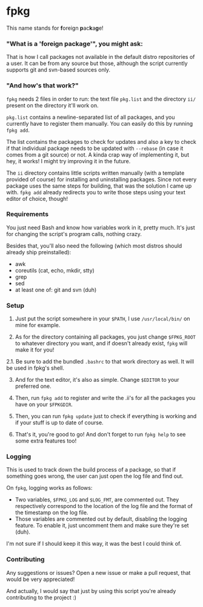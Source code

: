 # fpkg

This name stands for **f**oreign **p**ac**k**a**g**e!

### "What is a 'foreign package'", you might ask:

That is how I call packages not available in the default distro repositories of
a user. It can be from any source but those, although the script currently
supports git and svn-based sources only.

### "And how's that work?"

`fpkg` needs 2 files in order to run: the text file `pkg.list` and the
directory `ii/` present on the directory it'll work on.

`pkg.list` contains a newline-separated list of all packages, and you currently
have to register them manually. You can easily do this by running `fpkg add`.

The list contains the packages to check for updates and also a key to check if
that individual package needs to be updated with `--rebase` (in case it comes
from a git source) or not. A kinda crap way of implementing it, but hey, it
works! I might try improving it in the future.

The `ii` directory contains little scripts written manually (with a template
provided of course) for installing and uninstalling packages. Since not every
package uses the same steps for building, that was the solution I came up with.
`fpkg add` already redirects you to write those steps using your text editor of
choice, though!

### Requirements

You just need Bash and know how variables work in it, pretty much. It's just
for changing the script's program calls, nothing crazy.

Besides that, you'll also need the following (which most distros should
already ship preinstalled):

- awk
- coreutils (cat, echo, mkdir, stty)
- grep
- sed
- at least one of: git and svn (duh)

### Setup

1. Just put the script somewhere in your `$PATH`, I use `/usr/local/bin/` on mine for example.

2. As for the directory containing all packages, you just change `$FPKG_ROOT` to whatever directory you want, and if doesn't already exist, `fpkg` will make it for you!

2.1. Be sure to add the bundled `.bashrc` to that work directory as well. It
will be used in fpkg's shell.

3. And for the text editor, it's also as simple. Change `$EDITOR` to your preferred one.

4. Then, run `fpkg add` to register and write the .ii's for all the packages you have on your `$FPKGDIR`.

5. Then, you can run `fpkg update` just to check if everything is working and if your stuff is up to date of course.

6. That's it, you're good to go! And don't forget to run `fpkg help` to see some extra features too!

### Logging

This is used to track down the build process of a package, so that if something goes wrong, the user can just open the log file and find out.

On `fpkg`, logging works as follows:

- Two variables, `$FPKG_LOG` and `$LOG_FMT`, are commented out. They respectively correspond to the location of the log file and the format of the timestamp on
the log file.
- Those variables are commented out by default, disabling the logging feature. To enable it, just uncomment them and make sure they're set (duh).

I'm not sure if I should keep it this way, it was the best I could think of.

### Contributing

Any suggestions or issues? Open a new issue or make a pull request, that would be very appreciated!

And actually, I would say that just by using this script you're already contributing to the project :)
